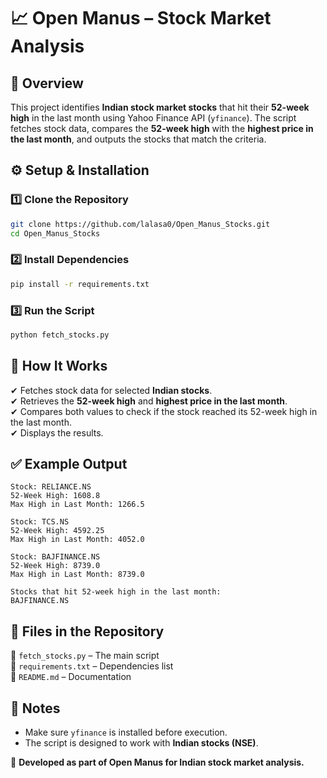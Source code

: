 # 📈 Open Manus – Stock Market Analysis  

## 🚀 Overview  
This project identifies **Indian stock market stocks** that hit their **52-week high** in the last month using Yahoo Finance API (`yfinance`). The script fetches stock data, compares the **52-week high** with the **highest price in the last month**, and outputs the stocks that match the criteria.  

## ⚙️ Setup & Installation  
### 1️⃣ Clone the Repository  
```bash
git clone https://github.com/lalasa0/Open_Manus_Stocks.git
cd Open_Manus_Stocks
```
### 2️⃣ Install Dependencies  
```bash
pip install -r requirements.txt
```
### 3️⃣ Run the Script  
```bash
python fetch_stocks.py
```

## 📜 How It Works  
✔ Fetches stock data for selected **Indian stocks**.  
✔ Retrieves the **52-week high** and **highest price in the last month**.  
✔ Compares both values to check if the stock reached its 52-week high in the last month.  
✔ Displays the results.  

## ✅ Example Output  
```
Stock: RELIANCE.NS
52-Week High: 1608.8
Max High in Last Month: 1266.5

Stock: TCS.NS
52-Week High: 4592.25
Max High in Last Month: 4052.0

Stock: BAJFINANCE.NS
52-Week High: 8739.0
Max High in Last Month: 8739.0

Stocks that hit 52-week high in the last month:
BAJFINANCE.NS
```

## 📂 Files in the Repository  
📌 `fetch_stocks.py` – The main script  
📌 `requirements.txt` – Dependencies list  
📌 `README.md` – Documentation  

## 🔹 Notes  
  - Make sure `yfinance` is installed before execution.  
- The script is designed to work with **Indian stocks (NSE)**.  

📌 **Developed as part of Open Manus for Indian stock market analysis.**  
